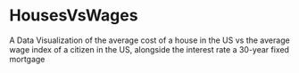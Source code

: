 # HousesVsWages
A Data Visualization of the average cost of a house in the US vs the average wage index of a citizen in the US, alongside the interest rate a 30-year fixed mortgage
